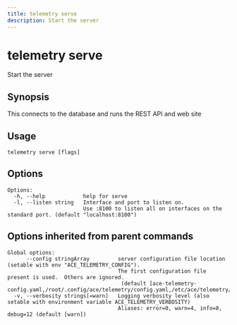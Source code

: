 ```yaml
---
title: telemetry serve
description: Start the server
---
```


<!--
This documentation is auto generated by a script.
Please do not edit this file directly.
-->

<!-- markdownlint-disable-next-line single-title -->
# telemetry serve

Start the server

## Synopsis

This connects to the database and runs the REST API and web site

## Usage

```plaintext
telemetry serve [flags]
```

## Options

```plaintext
Options:
  -h, --help            help for serve
  -l, --listen string   Interface and port to listen on.
                        Use :8100 to listen all on interfaces on the standard port. (default "localhost:8100")
```

## Options inherited from parent commands

```plaintext
Global options:
      --config stringArray         server configuration file location (setable with env "ACE_TELEMETRY_CONFIG"). 
                                   The first configuration file present is used.  Others are ignored.
                                    (default [ace-telemetry-config.yaml,/root/.config/ace/telemetry/config.yaml,/etc/ace/telemetry/config.yaml])
  -v, --verbosity strings[=warn]   Logging verbosity level (also setable with environment variable ACE_TELEMETRY_VERBOSITY)
                                   Aliases: error=0, warn=4, info=8, debug=12 (default [warn])
```
